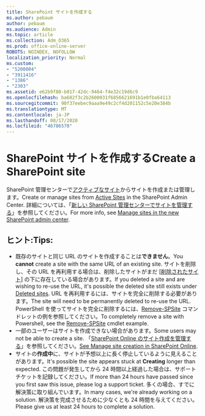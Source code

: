 ```yaml
---
title: SharePoint サイトを作成する
ms.author: pebaum
author: pebaum
ms.audience: Admin
ms.topic: article
ms.collection: Adm_O365
ms.prod: office-online-server
ROBOTS: NOINDEX, NOFOLLOW
localization_priority: Normal
ms.custom:
- "5200004"
- "3911416"
- "1386"
- "2303"
ms.assetid: e62b9f80-b017-42dc-9464-f4e32c19d6c9
ms.openlocfilehash: ba682f3c2b2600031f6856621691b1e0fba64113
ms.sourcegitcommit: 90f37eebec9aaa9e49c2cf4d201152c5e20e384b
ms.translationtype: MT
ms.contentlocale: ja-JP
ms.lasthandoff: 08/17/2020
ms.locfileid: "46786570"
---
```

# <a name="create-a-sharepoint-site"></a><span data-ttu-id="de921-102">SharePoint サイトを作成する</span><span class="sxs-lookup"><span data-stu-id="de921-102">Create a SharePoint site</span></span>

<span data-ttu-id="de921-103">SharePoint 管理センターで[アクティブなサイト](https://admin.microsoft.com/sharepoint?page=sitemanagement&modern=true)からサイトを作成または管理します。</span><span class="sxs-lookup"><span data-stu-id="de921-103">Create or manage sites from [Active Sites](https://admin.microsoft.com/sharepoint?page=sitemanagement&modern=true) in the SharePoint Admin Center.</span></span> <span data-ttu-id="de921-104">詳細については、「[新しい SharePoint 管理センターでサイトを管理する](https://docs.microsoft.com/sharepoint/manage-site-creation)」を参照してください。</span><span class="sxs-lookup"><span data-stu-id="de921-104">For more info, see [Manage sites in the new SharePoint admin center](https://docs.microsoft.com/sharepoint/manage-site-creation).</span></span> 

## <a name="tips"></a><span data-ttu-id="de921-105">ヒント:</span><span class="sxs-lookup"><span data-stu-id="de921-105">Tips:</span></span>

- <span data-ttu-id="de921-106">既存のサイトと同じ URL のサイトを作成することは**できません**。</span><span class="sxs-lookup"><span data-stu-id="de921-106">You **cannot** create a site with the same URL of an existing site.</span></span> <span data-ttu-id="de921-107">サイトを削除し、その URL を再利用する場合は、削除したサイトがまだ [[削除されたサイト](https://admin.microsoft.com/sharepoint?page=recyclebin&modern=true)] の下に存在している場合があります。</span><span class="sxs-lookup"><span data-stu-id="de921-107">If you deleted a site and are wishing to re-use the URL, it's possible the deleted site still exists under [Deleted sites](https://admin.microsoft.com/sharepoint?page=recyclebin&modern=true).</span></span> <span data-ttu-id="de921-108">URL を再利用するには、サイトを完全に削除する必要があります。</span><span class="sxs-lookup"><span data-stu-id="de921-108">The site will need to be permanently deleted to re-use the URL.</span></span> <span data-ttu-id="de921-109">PowerShell を使ってサイトを完全に削除するには、[Remove-SPSite](https://docs.microsoft.com/sharepoint/manage-sites-in-new-admin-center#delete-a-site) コマンドレットの例を参照してください。</span><span class="sxs-lookup"><span data-stu-id="de921-109">To completely remove a site with Powershell, see the [Remove-SPSite](https://docs.microsoft.com/sharepoint/manage-sites-in-new-admin-center#delete-a-site) cmdlet example.</span></span>
- <span data-ttu-id="de921-110">一部のユーザーはサイトを作成できない場合があります。</span><span class="sxs-lookup"><span data-stu-id="de921-110">Some users may not be able to create a site.</span></span> <span data-ttu-id="de921-111">「[SharePoint Online のサイト作成を管理する](https://docs.microsoft.com/sharepoint/manage-site-creation)」を参照してください。</span><span class="sxs-lookup"><span data-stu-id="de921-111">[See Manage site creation in SharePoint Online](https://docs.microsoft.com/sharepoint/manage-site-creation).</span></span>
- <span data-ttu-id="de921-112">サイトの**作成中**に、サイトが予想以上に長く停止しているように見えることがあります。</span><span class="sxs-lookup"><span data-stu-id="de921-112">It's possible the site appears stuck at **Creating** longer than expected.</span></span> <span data-ttu-id="de921-113">この問題が発生してから 24 時間以上経過した場合は、サポート チケットを記録してください。</span><span class="sxs-lookup"><span data-stu-id="de921-113">If more than 24 hours have passed since you first saw this issue, please log a support ticket.</span></span> <span data-ttu-id="de921-114">多くの場合、すでに解決策に取り組んでいます。</span><span class="sxs-lookup"><span data-stu-id="de921-114">In many cases, we're already working on a solution.</span></span> <span data-ttu-id="de921-115">解決策を完成させるために少なくとも 24 時間を与えてください。</span><span class="sxs-lookup"><span data-stu-id="de921-115">Please give us at least 24 hours to complete a solution.</span></span>
